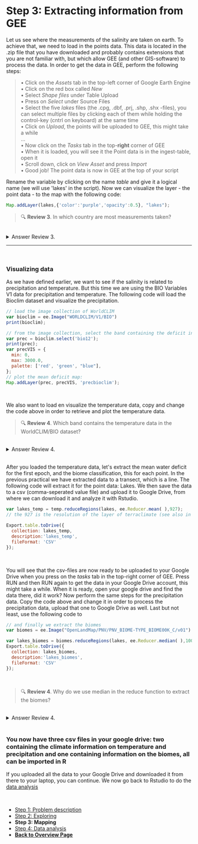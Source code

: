 # Step 3: Extracting information from GEE

Let us see where the measurements of the salinity are taken on earth. To achieve that, we need to load in the points data. This data is located in the .zip file that you have downloaded and probably contains extensions that you are not familiar with, but which allow GEE (and other GIS-software) to process the data. In order to get the data in GEE, perform the following steps:

> • Click on the *Assets* tab in the top-left corner of Google Earth Engine <br />
> • Click on the red box called *New* <br />
> • Select *Shape files* under Table Upload <br />
> • Press on *Select* under Source Files <br />
> • Select the five *lakes* files (the .cpg, .dbf, .prj, .shp, .shx -files), you can select multiple files by clicking each of them while holding the control-key (cntrl on keyboard) at the same time <br />
> • Click on *Upload*, the points will be uploaded to GEE, this might take a while <br />
> ... <br />
> • Now click on the *Tasks* tab in the top-**right** corner of GEE <br />
> • When it is loaded, you will see it the Point data is in the ingest-table, open it <br />
> • Scroll down, click on *View Asset* and press *Import* <br />
> • Good job! The point data is now in GEE at the top of your script <br />

Rename the variable by clicking on the name *table* and give it a logical name (we will use 'lakes' in the script). Now we can visualize the layer - the point data - to the map with the following code: 

```javascript
Map.addLayer(lakes,{'color':'purple','opacity':0.5}, "lakes");
```

> 🔍 **Review 3**. In which country are most measurements taken?

<br />
<details>
<summary>Answer Review 3.</summary>
Most of the data is located within the United States of America.
</details>

***

<br />

### Visualizing data

As we have defined earlier, we want to see if the salinity is related to precipitation and temperature. But this time we are using the BIO Variables V1 data for precipitation and temperature. The following code will load the Bioclim dataset and visualize the precipitation.

```javascript
// load the image collection of WorldCLIM
var bioclim = ee.Image("WORLDCLIM/V1/BIO")
print(bioclim);

// from the image collection, select the band containing the deficit information.
var prec = bioclim.select('bio12');
print(prec); 
var precVIS = {
  min: 0,
  max: 3000.0,
  palette: ['red', 'green', "blue"],
};
// plot the mean deficit map:
Map.addLayer(prec, precVIS, 'precbioclim');
```

<br />

We also want to load en visualize the temperature data, copy and change the code above in order to retrieve and plot the temperature data.

> 🔍 **Review 4**. Which band contains the temperature data in the WorldCLIM/BIO dataset?

<br />
<details>
<summary>Answer Review 4.</summary>
Search for the WorldCLIM/bio dataset in GEE and click on bands. We want to use the annual temperature. Make sure you don't forget to check the scale.
</details>

<br />

After you loaded the temperature data, let's extract the mean water deficit for the first epoch, and the biome classification, this for each point. In the previous practical we have extracted data to a transect, which is a line. The following code will extract it for the point data: Lakes. We then save the data to a csv (comma-seperated value file) and upload it to Google Drive, from where we can download it and analyze it with Rstudio.

```javascript
var lakes_temp = temp.reduceRegions(lakes, ee.Reducer.mean( ),927);
// the 927 is the resolution of the layer of terraclimate (see also in the catalogue)

Export.table.toDrive({
  collection: lakes_temp,
  description:'lakes_temp',
  fileFormat: 'CSV'
}); 
```

<br />

You will see that the csv-files are now ready to be uploaded to your Google Drive when you press on the *tasks* tab in the top-right corner of GEE. Press RUN and then RUN again to get the data in your Google Drive account, this might take a while. When it is ready, open your google drive and find the data there, did it work?
Now perform the same steps for the precipitation data. Copy the code above and change it in order to process the precipitation data, upload that one to Google Drive as well. Last but not least, use the following code to 

```javascript
// and finally we extract the biomes
var biomes = ee.Image("OpenLandMap/PNV/PNV_BIOME-TYPE_BIOME00K_C/v01")

var lakes_biomes = biomes.reduceRegions(lakes, ee.Reducer.median( ),1000); // why median here?
Export.table.toDrive({
  collection: lakes_biomes,
  description:'lakes_biomes',
  fileFormat: 'CSV'
});
```

<br />

> 🔍 **Review 4**. Why do we use median in the reduce function to extract the biomes?

<br />
<details>
<summary>Answer Review 4.</summary>
Because the biome map consists of classes and do not represent a continuous scale such as temperature or precipitation.
</details>

<br />

### You now have three csv files in your google drive: two containing the climate information on temperature and precipitation and one containing information on the biomes, all can be imported in R

If you uploaded all the data to your Google Drive and downloaded it from there to your laptop, you can continue. We now go back to Rstudio to do the [data analysis](Analysis.html)

<br />


<nav>
  <ul>
    <li><a href="intro.html">Step 1: Problem description</a></li>
    <li><a href="API.html">Step 2: Exploring</a></li>
    <li><strong>Step 3: Mapping</strong></li>
    <li><a href="Analysis.html">Step 4: Data analysis</a></li>
    <li><a href="../"><b>Back to Overview Page</b></a></li>
  </ul>
</nav>
